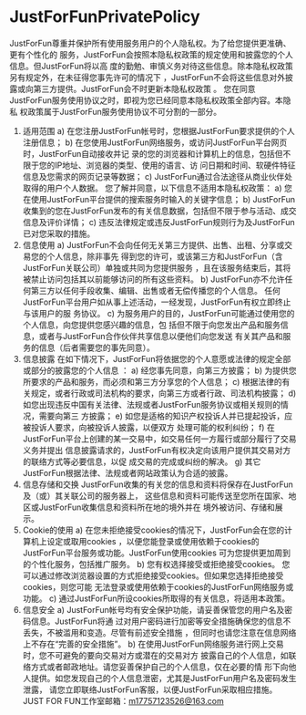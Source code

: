 # JustForFunPrivatePolicy
JustForFun尊重并保护所有使用服务用户的个人隐私权。为了给您提供更准确、更有个性化的 服务，JustForFun会按照本隐私权政策的规定使用和披露您的个人信息。但JustForFun将以高 度的勤勉、审慎义务对待这些信息。除本隐私权政策另有规定外，在未征得您事先许可的情况下 ，JustForFun不会将这些信息对外披露或向第三方提供。JustForFun会不时更新本隐私权政策 。 您在同意JustForFun服务使用协议之时，即视为您已经同意本隐私权政策全部内容。本隐私 权政策属于JustForFun服务使用协议不可分割的一部分。
 
1. 适用范围
a) 在您注册JustForFun帐号时，您根据JustForFun要求提供的个人注册信息；
b) 在您使用JustForFun网络服务，或访问JustForFun平台网页时，JustForFun自动接收并记 录的您的浏览器和计算机上的信息，包括但不限于您的IP地址、浏览器的类型、使用的语言、访 问日期和时间、软硬件特征信息及您需求的网页记录等数据；
c) JustForFun通过合法途径从商业伙伴处取得的用户个人数据。
您了解并同意，以下信息不适用本隐私权政策：
 a) 您在使用JustForFun平台提供的搜索服务时输入的关键字信息；
b) JustForFun收集到的您在JustForFun发布的有关信息数据，包括但不限于参与活动、成交 信息及评价详情；
 c) 违反法律规定或违反JustForFun规则行为及JustForFun已对您采取的措施。
2. 信息使用
 a) JustForFun不会向任何无关第三方提供、出售、出租、分享或交易您的个人信息，除非事先 得到您的许可，或该第三方和JustForFun（含JustForFun关联公司）单独或共同为您提供服务 ，且在该服务结束后，其将被禁止访问包括其以前能够访问的所有这些资料。
b) JustForFun亦不允许任何第三方以任何手段收集、编辑、出售或者无偿传播您的个人信息。 任何JustForFun平台用户如从事上述活动，一经发现，JustForFun有权立即终止与该用户的服 务协议。
c) 为服务用户的目的，JustForFun可能通过使用您的个人信息，向您提供您感兴趣的信息，包 括但不限于向您发出产品和服务信息，或者与JustForFun合作伙伴共享信息以便他们向您发送 有关其产品和服务的信息（后者需要您的事先同意）。
3. 信息披露 在如下情况下，JustForFun将依据您的个人意愿或法律的规定全部或部分的披露您的个人信息 ：
a) 经您事先同意，向第三方披露；
 b) 为提供您所要求的产品和服务，而必须和第三方分享您的个人信息；
c) 根据法律的有关规定，或者行政或司法机构的要求，向第三方或者行政、司法机构披露；
d) 如您出现违反中国有关法律、法规或者JustForFun服务协议或相关规则的情况，需要向第三 方披露；
 e) 如您是适格的知识产权投诉人并已提起投诉，应被投诉人要求，向被投诉人披露，以便双方 处理可能的权利纠纷；
f) 在JustForFun平台上创建的某一交易中，如交易任何一方履行或部分履行了交易义务并提出 信息披露请求的，JustForFun有权决定向该用户提供其交易对方的联络方式等必要信息，以促 成交易的完成或纠纷的解决。
g) 其它JustForFun根据法律、法规或者网站政策认为合适的披露。
4. 信息存储和交换 JustForFun收集的有关您的信息和资料将保存在JustForFun及（或）其关联公司的服务器上， 这些信息和资料可能传送至您所在国家、地区或JustForFun收集信息和资料所在地的境外并在 境外被访问、存储和展示。
5. Cookie的使用
a) 在您未拒绝接受cookies的情况下，JustForFun会在您的计算机上设定或取用cookies ，以便您能登录或使用依赖于cookies的JustForFun平台服务或功能。JustForFun使用cookies 可为您提供更加周到的个性化服务，包括推广服务。
b) 您有权选择接受或拒绝接受cookies。 您可以通过修改浏览器设置的方式拒绝接受cookies。但如果您选择拒绝接受cookies，则您可能 无法登录或使用依赖于cookies的JustForFun网络服务或功能。
c) 通过JustForFun所设cookies所取得的有关信息，将适用本政策。
6. 信息安全
a) JustForFun帐号均有安全保护功能，请妥善保管您的用户名及密码信息。JustForFun将通 过对用户密码进行加密等安全措施确保您的信息不丢失，不被滥用和变造。尽管有前述安全措施 ，但同时也请您注意在信息网络上不存在“完善的安全措施”。
b) 在使用JustForFun网络服务进行网上交易时，您不可避免的要向交易对方或潜在的交易对方 披露自己的个人信息，如联络方式或者邮政地址。请您妥善保护自己的个人信息，仅在必要的情 形下向他人提供。如您发现自己的个人信息泄密，尤其是JustForFun用户名及密码发生泄露， 请您立即联络JustForFun客服，以便JustForFun采取相应措施。
JUST FOR FUN工作室邮箱：m17757123526@163.com
